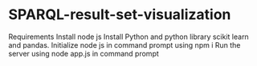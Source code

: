 # SPARQL-result-set-visualization
Requirements
Install node js
Install Python and python library scikit learn and pandas.
Initialize node js in command prompt using npm i
Run the server using node app.js in command prompt
